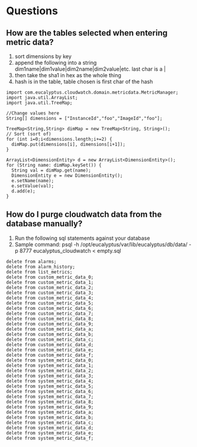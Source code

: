 # Questions
## How are the tables selected when entering metric data?
1. sort dimensions by key
2. append the following into a string dim1name|dim1value|dim2name|dim2value|etc. last char is a |
3. then take the sha1 in hex as the whole thing
4. hash is in the table, table chosen is first char of the hash

```import com.eucalyptus.cloudwatch.domain.DimensionEntity;
import com.eucalyptus.cloudwatch.domain.metricdata.MetricManager;
import java.util.ArrayList;
import java.util.TreeMap;

//Change values here
String[] dimensions = ["InstanceId","foo","ImageId","foo"];

TreeMap<String,String> dimMap = new TreeMap<String, String>();
// Sort (sort of)
for (int i=0;i<dimensions.length;i+=2) {
  dimMap.put(dimensions[i], dimensions[i+1]);
}

ArrayList<DimensionEntity> d = new ArrayList<DimensionEntity>();
for (String name: dimMap.keySet()) {
  String val = dimMap.get(name);
  DimensionEntity e = new DimensionEntity();
  e.setName(name);
  e.setValue(val);
  d.add(e);
}
```
## How do I purge cloudwatch data from the database manually?
1. Run the following sql statements against your database
2. Sample command: psql -h /opt/eucalyptus/var/lib/eucalyptus/db/data/ -p 8777 eucalyptus_cloudwatch < empty.sql
```delete from absolute_metric_history;
delete from alarms;
delete from alarm_history;
delete from list_metrics;
delete from custom_metric_data_0;
delete from custom_metric_data_1;
delete from custom_metric_data_2;
delete from custom_metric_data_3;
delete from custom_metric_data_4;
delete from custom_metric_data_5;
delete from custom_metric_data_6;
delete from custom_metric_data_7;
delete from custom_metric_data_8;
delete from custom_metric_data_9;
delete from custom_metric_data_a;
delete from custom_metric_data_b;
delete from custom_metric_data_c;
delete from custom_metric_data_d;
delete from custom_metric_data_e;
delete from custom_metric_data_f;
delete from system_metric_data_0;
delete from system_metric_data_1;
delete from system_metric_data_2;
delete from system_metric_data_3;
delete from system_metric_data_4;
delete from system_metric_data_5;
delete from system_metric_data_6;
delete from system_metric_data_7;
delete from system_metric_data_8;
delete from system_metric_data_9;
delete from system_metric_data_a;
delete from system_metric_data_b;
delete from system_metric_data_c;
delete from system_metric_data_d;
delete from system_metric_data_e;
delete from system_metric_data_f;
```